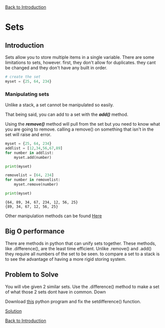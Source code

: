 [Back to Introduction](introduction.md)
# Sets
## Introduction
Sets allow you to store multiple items in a single variable. There are some limitations to sets, however. first, they don't allow for duplicates. they cant be changed and they don't have any built in order. 

```python
# create the set
myset = {25, 64, 234}

```

### Manipulating sets
Unlike a stack, a set cannot be manipulated so easily. 

That being said, you can add to a set with the ***add()*** method.

Using the ***remove()*** method will pull from the set but you need to know what you are going to remove. calling a remove() on something that isn't in the set will raise and error.

```python
myset = {25, 64, 234}
addlist = [12,34,56,67,89]
for number in addlist:
    myset.add(number)

print(myset)

removelist = [64, 234]
for number in removelist:
    myset.remove(number)

print(myset)
```
```
{64, 89, 34, 67, 234, 12, 56, 25}
{89, 34, 67, 12, 56, 25}
```

Other manipulation methods can be found [Here](https://www.w3schools.com/python/python_sets_methods.asp)

## Big O performance
There are methods in python that can unify sets together. These methods, like .difference(), are the least time efficient. Unlike .remove() and .add() they require all numbers of the set to be seen. to compare a set to a stack is to see the advantage of having a more rigid storing system.
## Problem to Solve
You will vbe given 2 similar sets. Use the .difference() method to make a set of what those 2 sets dont have in common.
Down

Download [this](setproblem.py) python program and fix the setdifference() function.

[Solution](setsolution.py)


[Back to Introduction](introduction.md)
